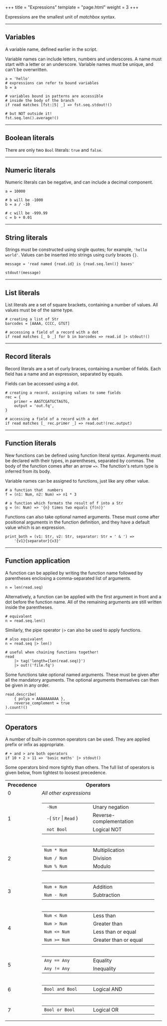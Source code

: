 +++
title = "Expressions"
template = "page.html"
weight = 3
+++

Expressions are the smallest unit of *matchbox* syntax.


<!-- <table>
    <th>Name</th>
    <th>Syntax</th>
    <th>Description</th>
    <tr>
        <td>Boolean literal</td>
        <td><code>true</code>, <code>false</code></td>
        <td>Matches any number of any nucleotides.</td>
    </tr>
    <tr>
        <td>Numeric literal</td>
        <td>n</td>
        <td>Matches any number of any nucleotides.</td>
    </tr>
    <tr>
        <td>String </td>
        <td>n</td>
        <td>Matches any number of any nucleotides.</td>
    </tr>
</table> -->


---

<div class="function_block">

## Variables

A variable name, defined earlier in the script. 

Variable names can include letters, numbers and underscores. A name must start with a letter or an underscore. Variable names must be unique, and can't be overwritten.

```matchbox
a = 'hello'
# expressions can refer to bound variables
b = a

# variables bound in patterns are accessible 
# inside the body of the branch
if read matches [fst:|5| _] => fst.seq.stdout!()

# but NOT outside it! 
fst.seq.len().average!()
```

</div>

---

<div class="function_block">

## Boolean literals

There are only two <code class="type">Bool</code> literals: `true` and `false`.

</div>

---

<div class="function_block">

## Numeric literals

Numeric literals can be negative, and can include a decimal component. 

```matchbox
a = 10000

# b will be -1000
b = a / -10

# c will be -999.99
c = b + 0.01
```

</div>

---

<div class="function_block">

## String literals

Strings must be constructed using single quotes; for example, `'hello world'`. Values can be inserted into strings using curly braces `{}`.

```matchbox
message = 'read named {read.id} is {read.seq.len()} bases'

stdout!(message)
```

</div>

---

<div class="function_block">

## List literals

List literals are a set of square brackets, containing a number of values. All values must be of the same type.


```matchbox
# creating a list of Str
barcodes = [AAAA, CCCC, GTGT]

# accessing a field of a record with a dot
if read matches [_ b _] for b in barcodes => read.id |> stdout!()
```
</div>

---
<div class="function_block">

## Record literals

Record literals are a set of curly braces, containing a number of fields. Each field has a name and an expression, separated by equals. 

Fields can be accessed using a dot.

```matchbox
# creating a record, assigning values to some fields
rec = {
    primer = AAGTCGATGCTAGTG,
    output = 'out.fq',
}

# accessing a field of a record with a dot
if read matches [_ rec.primer _] => read.out!(rec.output)
```
</div>

---

<div class="function_block">

## Function literals

New functions can be defined using function literal syntax. Arguments must be declared with their types, in parentheses, separated by commas. The body of the function comes after an arrow `=>`. The function's return type is inferred from its body.

Variable names can be assigned to functions, just like any other value.

```matchbox
# a function that  numbers
f = (n1: Num, n2: Num) => n1 * 3

# a function which formats the result of f into a Str
g = (n: Num) => '{n} times two equals {f(n)}'
```

Functions can also take optional named arguments. These must come after positional arguments in the function definition, and they have a default value which is an expression. 

```matchbox
print_both = (v1: Str, v2: Str, separator: Str = ' & ') =>
    '{v1}{separator}{v3}'
```

</div>

---

<div class="function_block">

## Function application

A function can be applied by writing the function name followed by parentheses enclosing a comma-separated list of arguments.

```matchbox
n = len(read.seq)
```

Alternatively, a function can be applied with the first argument in front and a dot before the function name. All of the remaining arguments are still written inside the parentheses.

```matchbox
# equivalent
n = read.seq.len()
```

Similarly, the pipe operator `|>` can also be used to apply functions.

```matchbox
# also equivalent
n = read.seq |> len()

# useful when chaining functions together!
read 
    |> tag('length={len(read.seq)}') 
    |> out!('file.fq')
```

Some functions take optional named arguments. These must be given after all the mandatory arguments. The optional arguments themselves can then be given in any order.

```matchbox
read.describe(
    { polya = AAAAAAAAAA }, 
    reverse_complement = true
).count!()
```

</div>

---

<div class="function_block">

## Operators

A number of built-in common operators can be used. They are applied prefix or infix as appropriate.

```matchbox
# + and > are both operators
if 10 + 2 > 11 => 'basic maths' |> stdout()
```

Some operators bind more tightly than others. The full list of operators is given below, from tightest to loosest precedence.

<table>
<th>Precedence</th>
<th>Operators</th>

<tr>
<td>0</td><td>
    <i>All other expressions</i><br>
    <!-- <i>Function / method calls</i><br>
    <i>Accessing fields of records</i><br> -->
</td>
<td>
</td>
</tr>

<tr>
<td>1</td><td>
    <table>
        <tr>
            <td style="width:9em"><code> -</code><code class="type">Num</code></td>
            <td style="width:12em">Unary negation</td>
        </tr>
        <tr>
            <td><code> -</code>( <code class="type">Str</code> | <code class="type">Read</code> )</td>
            <td>Reverse-complementation</td>
        </tr>
        <tr>
            <td style="width:9em"><code> not </code><code class="type">Bool</code></td>
            <td style="width:12em">Logical NOT</td>
        </tr>
    </table>
</td>
</tr>

<tr>
<td>2</td><td>
    <table>
        <tr>
            <td style="width:9em"><code class="type">Num</code><code> * </code><code class="type">Num</code></td>
            <td style="width:12em">Multiplication</td>
        </tr>
        <tr>
            <td><code class="type">Num</code><code> / </code><code class="type">Num</code></td>
            <td>Division</td>
        </tr>
        <tr>
            <td><code class="type">Num</code><code> % </code><code class="type">Num</code><br></td>
            <td>Modulo</td>
        </tr>
    </table>
</td>

</tr>

<tr>
<td>3</td><td>
    <table>
        <tr>
            <td style="width:9em"><code class="type">Num</code><code> + </code><code class="type">Num</code></td>
            <td style="width:12em">Addition</td>
        </tr>
        <tr>
            <td><code class="type">Num</code><code> - </code><code class="type">Num</code></td>
            <td>Subtraction</td>
        </tr>
    </table>

</td>
</tr>


<tr>
<td>4</td><td>
    <table>
        <tr>
            <td style="width:9em"><code class="type">Num</code><code> < </code><code class="type">Num</code></td>
            <td style="width:12em">Less than</td>
        </tr>
        <tr>
            <td><code class="type">Num</code><code> > </code><code class="type">Num</code></td>
            <td>Greater than</td>
        </tr>
        <tr>
            <td><code class="type">Num</code><code> <= </code><code class="type">Num</code></td>
            <td>Less than or equal</td>
        </tr>
        <tr>
            <td><code class="type">Num</code><code> >= </code><code class="type">Num</code></td>
            <td>Greater than or equal</td>
        </tr>
    </table>
</td>
</tr>

<tr>
<td>5</td><td>
    <table>
        <tr>
            <td style="width:9em"><code class="type">Any</code><code> == </code><code class="type">Any</code></td>
            <td style="width:12em">Equality</td>
        </tr>
        <tr>
            <td><code class="type">Any</code><code> != </code><code class="type">Any</code></td>
            <td>Inequality</td>
        </tr>
    </table>
</td>
</tr>

<tr>
<td>6</td><td>
    <table>
        <tr>
            <td style="width:9em"><code class="type">Bool</code><code> and </code><code class="type">Bool</code></td>
            <td style="width:12em">Logical AND</td>
        </tr>
    </table>
</td>
</tr>

<tr>
<td>7</td><td>
    <table>
        <tr>
            <td style="width:9em"><code class="type">Bool</code><code> or </code><code class="type">Bool</code></td>
            <td style="width:12em">Logical OR</td>
        </tr>
    </table>
</td>
</tr>

</table>


</div>